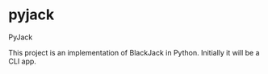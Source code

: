 # pyjack
PyJack

This project is an implementation of BlackJack in Python. Initially it will be a CLI app.
